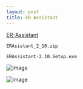 ```yaml
---
layout: post
title: ER Assistant
---
```


[ER-Assistant](https://highered.mheducation.com/sites/0072942207/student_view0/e_r_assistant.html)

`ERAsistant_2_10.zip`

`ERAssistant-2.10.Setup.exe`

![image](https://github.com/jordanbell2357/jordanbell2357.github.io/assets/47544607/352b4ac5-7618-49ef-957b-1842c5e50ace)

![image](https://github.com/jordanbell2357/jordanbell2357.github.io/assets/47544607/1962cf7d-4398-4489-b6b5-dea3c32c3b7a)

